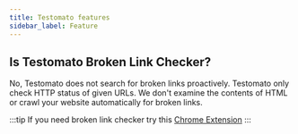 ```yaml
---
title: Testomato features
sidebar_label: Feature
---
```


## Is Testomato Broken Link Checker?

No, Testomato does not search for broken links proactively. Testomato only check HTTP status of given URLs.
We don't examine the contents of HTML or crawl your website automatically for broken links.

:::tip
If you need broken link checker try this [Chrome Extension](https://chrome.google.com/webstore/detail/broken-link-checker/bjcoimpfplliplknnmgbffboiihamekf/related)
:::
